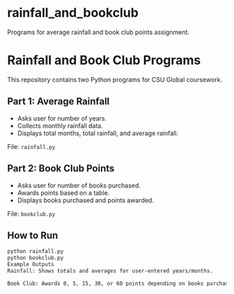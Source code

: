 # rainfall_and_bookclub
Programs for average rainfall and book club points assignment.
# Rainfall and Book Club Programs

This repository contains two Python programs for CSU Global coursework.

## Part 1: Average Rainfall
- Asks user for number of years.
- Collects monthly rainfall data.
- Displays total months, total rainfall, and average rainfall.

File: `rainfall.py`

## Part 2: Book Club Points
- Asks user for number of books purchased.
- Awards points based on a table.
- Displays books purchased and points awarded.

File: `bookclub.py`

## How to Run
```bash
python rainfall.py
python bookclub.py
Example Outputs
Rainfall: Shows totals and averages for user-entered years/months.

Book Club: Awards 0, 5, 15, 30, or 60 points depending on books purchased.
